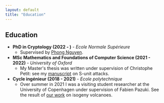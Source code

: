 ```yaml
---
layout: default
title: "Education"
---
```


## Education

* **PhD in Cryptology (2022 - )** - *Ecole Normale Supérieure*
    * Supervised by [Phong Nguyen](https://www.di.ens.fr/~pnguyen/).
* **MSc Mathematics and Foundations of Computer Science (2021 - 2022)** - *University of Oxford*
    * My Master's thesis was written under supervision of Christophe Petit: see my [manuscript](HBmfocs.pdf) on S-unit attacks.
* **Cycle ingénieur (2018 - 2021)** - *Ecole polytechnique*
    * Over summer in 2021 I was a visiting student researcher at the University of Copenhagen under supervision of Fabien Pazuki. See the result of [our work](https://arxiv.org/abs/2210.01086) on isogeny volcanoes.

